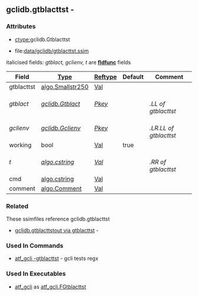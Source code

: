 ## gclidb.gtblacttst -


### Attributes
<a href="#attributes"></a>
<!-- dev.mdmark  mdmark:MDSECTION  state:BEG_AUTO  param:Attributes -->
* [ctype:](/txt/ssimdb/dmmeta/ctype.md)gclidb.Gtblacttst

* file:[data/gclidb/gtblacttst.ssim](/data/gclidb/gtblacttst.ssim)

italicised fields: *gtblact, gclienv, t* are [**fldfunc**](/txt/ssim.md#fldfunc) fields

|Field|[Type](/txt/ssimdb/dmmeta/ctype.md)|[Reftype](/txt/ssimdb/dmmeta/reftype.md)|Default|Comment|
|---|---|---|---|---|
|gtblacttst|[algo.Smallstr250](/txt/protocol/algo/README.md#algo-smallstr250)|[Val](/txt/exe/amc/reftypes.md#val)|||
|*gtblact*|*[gclidb.Gtblact](/txt/ssimdb/gclidb/gtblact.md)*|*[Pkey](/txt/exe/amc/reftypes.md#pkey)*||*<br>.LL of gtblacttst*|
|*gclienv*|*[gclidb.Gclienv](/txt/ssimdb/gclidb/gclienv.md)*|*[Pkey](/txt/exe/amc/reftypes.md#pkey)*||*<br>.LR.LL of gtblacttst*|
|working|bool|[Val](/txt/exe/amc/reftypes.md#val)|true||
|*t*|*[algo.cstring](/txt/protocol/algo/cstring.md)*|*[Val](/txt/exe/amc/reftypes.md#val)*||*<br>.RR of gtblacttst*|
|cmd|[algo.cstring](/txt/protocol/algo/cstring.md)|[Val](/txt/exe/amc/reftypes.md#val)|||
|comment|[algo.Comment](/txt/protocol/algo/Comment.md)|[Val](/txt/exe/amc/reftypes.md#val)|||

<!-- dev.mdmark  mdmark:MDSECTION  state:END_AUTO  param:Attributes -->

### Related
<a href="#related"></a>
<!-- dev.mdmark  mdmark:MDSECTION  state:BEG_AUTO  param:Related -->
These ssimfiles reference gclidb.gtblacttst

* [gclidb.gtblacttstout via gtblacttst](/txt/ssimdb/gclidb/gtblacttstout.md) -  

<!-- dev.mdmark  mdmark:MDSECTION  state:END_AUTO  param:Related -->

### Used In Commands
<a href="#used-in-commands"></a>
<!-- dev.mdmark  mdmark:MDSECTION  state:BEG_AUTO  param:CmdlineUses -->

* [atf_gcli -gtblacttst](/txt/exe/atf_gcli/README.md) - gcli tests regx 

<!-- dev.mdmark  mdmark:MDSECTION  state:END_AUTO  param:CmdlineUses -->

### Used In Executables
<a href="#used-in-executables"></a>
<!-- dev.mdmark  mdmark:MDSECTION  state:BEG_AUTO  param:ImdbUses -->

* [atf_gcli](/txt/exe/atf_gcli/internals.md) as [atf_gcli.FGtblacttst](/txt/exe/atf_gcli/internals.md#atf_gcli-fgtblacttst)

<!-- dev.mdmark  mdmark:MDSECTION  state:END_AUTO  param:ImdbUses -->

